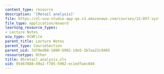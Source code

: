 ```yaml
---
content_type: resource
description: '[Retail analysis]'
file: https://ol-ocw-studio-app-qa.s3.amazonaws.com/courses/15-057-systems-optimization-spring-2003/9546788849a2f7055902ec1edfaec844_05retail_analysis.xls
file_type: application/msword
learning_resource_types:
- Lecture Notes
ocw_type: OCWFile
parent_title: Lecture Notes
parent_type: CourseSection
parent_uid: 7d70ed88-1800-6902-1de5-3b7aa21c9465
resourcetype: Other
title: 05retail_analysis.xls
uid: 95467888-49a2-f705-5902-ec1edfaec844
---
```

